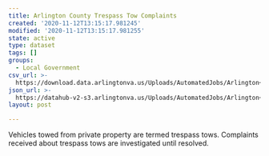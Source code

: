 ```yaml
---
title: Arlington County Trespass Tow Complaints
created: '2020-11-12T13:15:17.981245'
modified: '2020-11-12T13:15:17.981255'
state: active
type: dataset
tags: []
groups:
  - Local Government
csv_url: >-
  https://download.data.arlingtonva.us/Uploads/AutomatedJobs/Arlington+County+Trespass+Tow+Complaints.csv
json_url: >-
  https://datahub-v2-s3.arlingtonva.us/Uploads/AutomatedJobs/Arlington+County+Trespass+Tow+Complaints.json?$top=10000
layout: post

---
```

Vehicles towed from private property are termed trespass tows. Complaints received about trespass tows are investigated until resolved.
